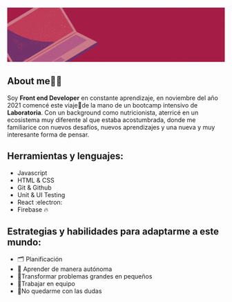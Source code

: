 ![banner](https://github.com/mariaasucionvera/mariaasucionvera/blob/main/Banner%20gitHub.gif)

## About me🙋‍♀️

  Soy **Front end Developer** en constante aprendizaje, en noviembre del año 2021 comencé este viaje🚀de la mano de un bootcamp intensivo de **Laboratoria**.
  Con un background como nutricionista, aterricé en un ecosistema muy diferente al que estaba acostumbrada, donde me familiarice con nuevos desafíos, nuevos aprendizajes y una nueva y muy interesante forma de pensar.

## Herramientas y lenguajes: 

  * Javascript
  * HTML & CSS
  * Git & Github
  * Unit & UI Testing
  * React :electron:
  * Firebase 🔥

## Estrategias y habilidades para adaptarme a este mundo: 

  * 🗂️ Planificación
  * 📓 Aprender de manera autónoma 
  * 🧩Transformar problemas grandes en pequeños
  * 🤝Trabajar en equipo
  * 💬No quedarme con las dudas
 
